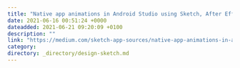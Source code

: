 ```yaml
---
title: "Native app animations in Android Studio using Sketch, After Effects and Lottie from Airbnb."
date: 2021-06-16 00:51:24 +0000
dateadded: 2021-06-21 09:20:09 +0100
description: ""
link: "https://medium.com/sketch-app-sources/native-app-animations-in-android-studio-using-lottie-from-airbnb-bbc039c87e63?source=rss----d23119b14977---4"
category:
directory: _directory/design-sketch.md
---
```

